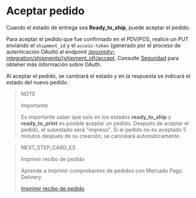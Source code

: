 # Aceptar pedido

Cuando el estado de entrega sea **Ready_to_ship**, puede aceptar el pedido.

Para aceptar el pedido que fue confirmado en el PDV/POS, realice un PUT enviando el `shipment_id` y el `access-token` (generado por el proceso de autenticación OAuth) al endpoint [/proximity-integration/shipments/{shipment_id}/accept](https://www.mercadopago[FAKER][URL][DOMAIN]/developers/pt/reference/mp_delivery/_proximity-integration_shipments_shipment_id_accept/put). Consulte [Seguridad](https://www.mercadopago[FAKER][URL][DOMAIN]/developers/es/guides/security/oauth/introduction) para obtener más información sobre OAuth.

Al aceptar el pedido, se cambiará el estado y en la respuesta se indicará el estado del nuevo pedido.

> NOTE
>
> Importante
>
> Es importante saber que solo en los estados **ready_to_ship** y **ready_to_print** es posible aceptar un pedido. Después de aceptar el pedido, el subestado será "impreso". Si el pedido no es aceptado 5 minutos después de su creación, se cancelará automáticamente.

> NEXT_STEP_CARD_ES
>
> Imprimir recibo de pedido
>
> Aprende a imprimir comprobantes de pedidos con Mercado Pago Delivery.
>
> [Imprimir recibo de pedido](https://www.mercadopago[FAKER][URL][DOMAIN]/developers/es/guides/mp-delivery/print-order-receipt)
